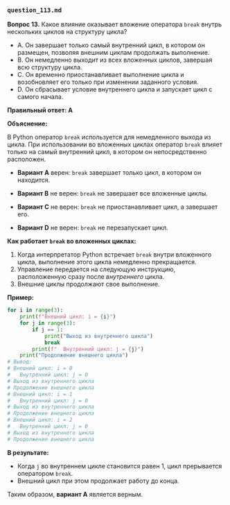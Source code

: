 ### `question_113.md`

**Вопрос 13.** Какое влияние оказывает вложение оператора `break` внутрь нескольких циклов на структуру цикла?

- A. Он завершает только самый внутренний цикл, в котором он размещен, позволяя внешним циклам продолжать выполнение.
- B. Он немедленно выходит из всех вложенных циклов, завершая всю структуру цикла.
- C. Он временно приостанавливает выполнение цикла и возобновляет его только при изменении заданного условия.
- D. Он сбрасывает условие внутреннего цикла и запускает цикл с самого начала.

**Правильный ответ: A**

**Объяснение:**

В Python оператор `break` используется для немедленного выхода из цикла. При использовании во вложенных циклах оператор `break` влияет только на самый внутренний цикл, в котором он непосредственно расположен.

*   **Вариант A** верен:  `break` завершает только цикл, в котором он находится.

*   **Вариант B** не верен: `break` не завершает все вложенные циклы.
    
*   **Вариант C** не верен:  `break` не приостанавливает цикл, а завершает его.
*   **Вариант D** не верен: `break` не перезапускает цикл.

**Как работает `break` во вложенных циклах:**

1.  Когда интерпретатор Python встречает `break` внутри вложенного цикла, выполнение этого цикла немедленно прекращается.
2.  Управление передается на следующую инструкцию, расположенную сразу после *внутреннего* цикла.
3.  Внешние циклы продолжают свое выполнение.

**Пример:**

```python
for i in range(3):
    print(f"Внешний цикл: i = {i}")
    for j in range(3):
        if j == 1:
            print("Выход из внутреннего цикла")
            break
        print(f"  Внутренний цикл: j = {j}")
    print("Продолжение внешнего цикла")
# Вывод:
# Внешний цикл: i = 0
#   Внутренний цикл: j = 0
# Выход из внутреннего цикла
# Продолжение внешнего цикла
# Внешний цикл: i = 1
#   Внутренний цикл: j = 0
# Выход из внутреннего цикла
# Продолжение внешнего цикла
# Внешний цикл: i = 2
#   Внутренний цикл: j = 0
# Выход из внутреннего цикла
# Продолжение внешнего цикла
```

**В результате:**

*   Когда `j` во внутреннем цикле становится равен 1, цикл прерывается оператором `break`.
*  Внешний цикл при этом продолжает работу до конца.

Таким образом, **вариант A** является верным.
